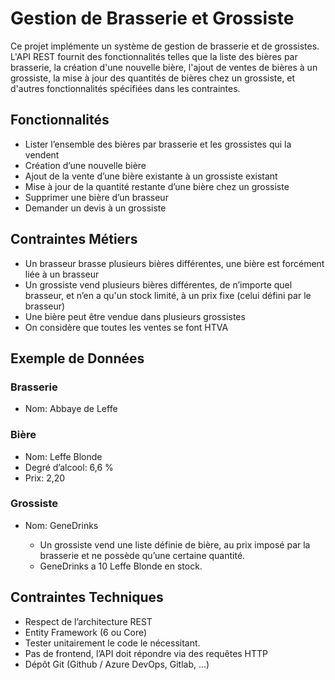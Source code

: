 # Gestion de Brasserie et Grossiste

Ce projet implémente un système de gestion de brasserie et de grossistes. L'API REST fournit des fonctionnalités telles que la liste des bières par brasserie, la création d'une nouvelle bière, l'ajout de ventes de bières à un grossiste, la mise à jour des quantités de bières chez un grossiste, et d'autres fonctionnalités spécifiées dans les contraintes.

## Fonctionnalités

- Lister l’ensemble des bières par brasserie et les grossistes qui la vendent
- Création d’une nouvelle bière
- Ajout de la vente d’une bière existante à un grossiste existant
- Mise à jour de la quantité restante d’une bière chez un grossiste
- Supprimer une bière d’un brasseur
- Demander un devis à un grossiste

## Contraintes Métiers

- Un brasseur brasse plusieurs bières différentes, une bière est forcément liée à un brasseur
- Un grossiste vend plusieurs bières différentes, de n’importe quel brasseur, et n’en a qu'un stock limité, à un prix fixe (celui défini par le brasseur)
- Une bière peut être vendue dans plusieurs grossistes
- On considère que toutes les ventes se font HTVA

## Exemple de Données

### Brasserie

- Nom: Abbaye de Leffe

### Bière

- Nom: Leffe Blonde
- Degré d’alcool: 6,6 %
- Prix: 2,20

### Grossiste

- Nom: GeneDrinks

    - Un grossiste vend une liste définie de bière, au prix imposé par la brasserie et ne possède qu’une certaine quantité.
    - GeneDrinks a 10 Leffe Blonde en stock.

## Contraintes Techniques

- Respect de l’architecture REST
- Entity Framework (6 ou Core)
- Tester unitairement le code le nécessitant.
- Pas de frontend, l’API doit répondre via des requêtes HTTP
- Dépôt Git (Github / Azure DevOps, Gitlab, …)
